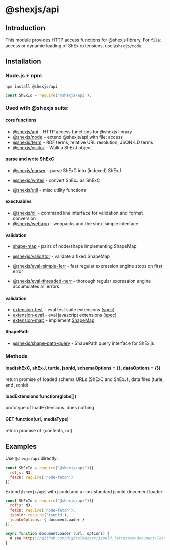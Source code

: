 @shexjs/api
===========

Introduction
------------
This module provides HTTP access functions for @shexjs library. For `file:` access or dynamic loading of ShEx extensions, use `@shexjs/node`.

Installation
------------

### Node.js + npm

```
npm install @shexjs/api
```

```js
const ShExIo = require('@shexjs/api');
```

### Used with @shexjs suite:

#### core functions
* [@shexjs/api](../api) - HTTP access functions for @shexjs library
* [@shexjs/node](../node) - extend @shexjs/api with file: access
* [@shexjs/term](../term) - RDF terms, relative URL resolution, JSON-LD terms
* [@shexjs/visitor](../visitor) - Walk a ShExJ object

#### parse and write ShExC
* [@shexjs/parser](../parser) - parse ShExC into (indexed) ShExJ
* [@shexjs/writer](../writer) - convert ShExJ as ShExC

* [@shexjs/util](../util) - misc utility functions

#### exectuables

* [@shexjs/cli](../cli) - command line interface for validation and format conversion
* [@shexjs/webapp](../webapp) - webpacks and the shex-simple interface

#### validation

* [shape-map](../map) - pairs of node/shape implementing ShapeMap

* [@shexjs/validator](../validator) - validate a fixed ShapeMap
* [@shexjs/eval-simple-1err](../eval-simple-1err) - fast regular expression engine stops on first error
* [@shexjs/eval-threaded-nerr](../eval-threaded-nerr) - thorough regular expression engine accumulates all errors

#### validation

* [extension-test](../extension-test) - eval test suite extensions ([spec](http://shex.io/extensions/Test/))
* [extension-eval](../extension-eval) - eval javascript extensions ([spec](http://shex.io/extensions/Eval/))
* [extension-map](../extension-map) - implement [ShapeMap](http://shex.io/extensions/Map/)

#### ShapePath
* [@shexjs/shape-path-query](../shape-path-query) - ShapePath query interface for ShEx.js


### Methods

#### load(shExC, shExJ, turtle, jsonld, schemaOptions = {}, dataOptions = {})

return promise of loaded schema URLs (ShExC and ShExJ), data files (turle, and jsonld)

#### loadExtensions function(globs[])

prototype of loadExtensions. does nothing

#### GET function(url, mediaType)

return promise of {contents, url}

Examples
--------

Use `@shexjs/api` directly:
```js
const ShExIo = require("@shexjs/api")({
  rdfjs: N3,
  fetch: require('node-fetch')
});
```

Extend `@shexjs/api` with jsonld and a non-standard jsonld document loader:
```js
const ShExIo = require("@shexjs/api")({
  rdfjs: N3,
  fetch: require('node-fetch'),
  jsonld: require('jsonld'),
  jsonLdOptions: { documentLoader }
});

async function documentLoader (url, options) {
  # see https://github.com/digitalbazaar/jsonld.js#custom-document-loader
}
```
